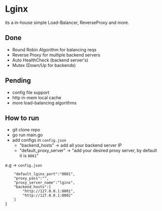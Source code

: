 # Lginx
its a in-house simple Load-Balancer, ReverseProxy and more.

## Done
 - Round Robin Algorithm for balancing reqs
 - Reverse Proxy for multiple backend servers
 - Auto HealthCheck (backend server's)
 - Mutex (Down/Up for backends)


## Pending
 - config file support
 - http in-mem local cache
 - more load-balancing algorithms



## How to run
 - git clone repo
 - go run main.go
 - add configs in `config.json`
    - "backend_hosts"  -> add all your backend server IP
    - "default_proxy_server" -> "add your desired proxy server,
        by default it is `8081`"
    
e.g -> `config.json`
```{
	"default_lginx_port":"8081",
	"proxy_pass":"",
	"proxy_server_name":"lginx",
	"backend_hosts":[
		"http://127.0.0.1:8001",
		"http://127.0.0.1:8002"
	] 
}
     
